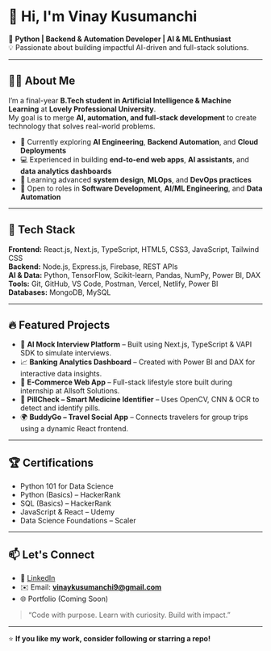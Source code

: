 # 👋 Hi, I'm Vinay Kusumanchi  

🎯 **Python | Backend & Automation Developer | AI & ML Enthusiast**  
💡 Passionate about building impactful AI-driven and full-stack solutions.  

---

## 👨‍💻 About Me  

I’m a final-year **B.Tech student in Artificial Intelligence & Machine Learning** at **Lovely Professional University**.  
My goal is to merge **AI, automation, and full-stack development** to create technology that solves real-world problems.

- 🧠 Currently exploring **AI Engineering**, **Backend Automation**, and **Cloud Deployments**
- 💻 Experienced in building **end-to-end web apps**, **AI assistants**, and **data analytics dashboards**
- 🌱 Learning advanced **system design**, **MLOps**, and **DevOps practices**
- 🚀 Open to roles in **Software Development**, **AI/ML Engineering**, and **Data Automation**

---

## 🧰 Tech Stack  

**Frontend:** React.js, Next.js, TypeScript, HTML5, CSS3, JavaScript, Tailwind CSS  
**Backend:** Node.js, Express.js, Firebase, REST APIs  
**AI & Data:** Python, TensorFlow, Scikit-learn, Pandas, NumPy, Power BI, DAX  
**Tools:** Git, GitHub, VS Code, Postman, Vercel, Netlify, Power BI  
**Databases:** MongoDB, MySQL  

---

## 🔥 Featured Projects  

- 🧠 **AI Mock Interview Platform** – Built using Next.js, TypeScript & VAPI SDK to simulate interviews.  
- 📈 **Banking Analytics Dashboard** – Created with Power BI and DAX for interactive data insights.  
- 🛒 **E-Commerce Web App** – Full-stack lifestyle store built during internship at Allsoft Solutions.  
- 💊 **PillCheck – Smart Medicine Identifier** – Uses OpenCV, CNN & OCR to detect and identify pills.  
- 🌍 **BuddyGo – Travel Social App** – Connects travelers for group trips using a dynamic React frontend.

---

## 🏆 Certifications  

- Python 101 for Data Science  
- Python (Basics) – HackerRank  
- SQL (Basics) – HackerRank  
- JavaScript & React – Udemy  
- Data Science Foundations – Scaler  

---

## 📫 Let's Connect  

- 💼 [LinkedIn](https://www.linkedin.com/in/vinay-kusumanchi)  
- ✉️ Email: **vinaykusumanchi9@gmail.com**  
- 🌐 Portfolio (Coming Soon)  

> “Code with purpose. Learn with curiosity. Build with impact.”  

---
⭐ **If you like my work, consider following or starring a repo!**
